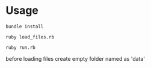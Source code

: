 # Usage
```
bundle install
```
```
ruby load_files.rb
```
```
ruby run.rb
```
before loading files create empty folder named as 'data'
